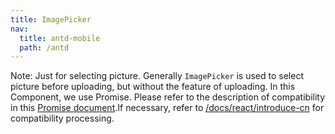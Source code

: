 ```yaml
---
title: ImagePicker
nav:
  title: antd-mobile
  path: /antd
---
```


Note: Just for selecting picture. Generally `ImagePicker` is used to select picture before uploading, but without the feature of uploading. In this Component, we use Promise. Please refer to the description of compatibility in this [Promise document](https://developer.mozilla.org/zh-CN/docs/Web/JavaScript/Reference/Global_Objects/Promise).If necessary, refer to [/docs/react/introduce-cn](/docs/react/introduce) for compatibility processing.

<code src="./demos/accept.tsx" />

<code src="./demos/custom.tsx" />

<code src="./demos/length.tsx" />

<code src="./demos/basic.tsx" />

<API/>